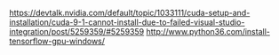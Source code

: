 https://devtalk.nvidia.com/default/topic/1033111/cuda-setup-and-installation/cuda-9-1-cannot-install-due-to-failed-visual-studio-integration/post/5259359/#5259359
http://www.python36.com/install-tensorflow-gpu-windows/